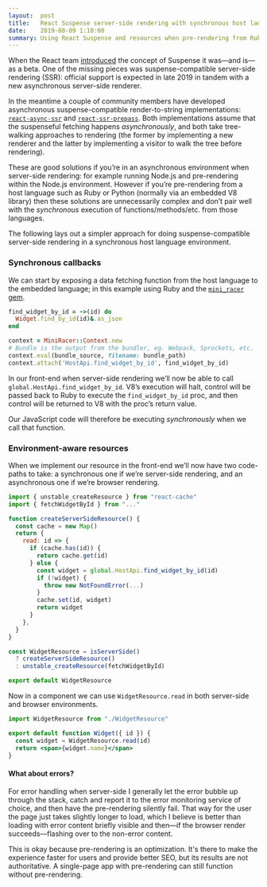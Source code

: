 ```yaml
---
layout:  post
title:   React Suspense server-side rendering with synchronous host languages
date:    2019-08-09 1:10:00
summary: Using React Suspense and resources when pre-rendering from Ruby.
---
```


When the React team [introduced](https://reactjs.org/blog/2018/11/27/react-16-roadmap.html#react-16x-mid-2019-the-one-with-suspense-for-data-fetching) the concept of Suspense it was—and is—as a beta. One of the missing pieces was suspense-compatible server-side rendering (SSR): official support is expected in late 2019 in tandem with a new asynchronous server-side renderer.

In the meantime a couple of community members have developed asynchronous suspense-compatible render-to-string implementations: [`react-async-ssr`](https://github.com/overlookmotel/react-async-ssr) and [`react-ssr-prepass`](https://github.com/FormidableLabs/react-ssr-prepass). Both implementations assume that the suspenseful fetching happens _asynchronously_, and both take tree-walking approaches to rendering (the former by implementing a new renderer and the latter by implementing a visitor to walk the tree before rendering).

These are good solutions if you’re in an asynchronous environment when server-side rendering: for example running Node.js and pre-rendering within the Node.js environment. However if you’re pre-rendering from a host language such as Ruby or Python (normally via an embedded V8 library) then these solutions are unnecessarily complex and don’t pair well with the _synchronous_ execution of functions/methods/etc. from those languages.

The following lays out a simpler approach for doing suspense-compatible server-side rendering in a synchronous host language environment.

### Synchronous callbacks

We can start by exposing a data fetching function from the host language to the embedded language; in this example using Ruby and the [`mini_racer` gem](https://github.com/discourse/mini_racer).

```rb
find_widget_by_id = ->(id) do
  Widget.find_by_id(id)&.as_json
end

context = MiniRacer::Context.new
# Bundle is the output from the bundler, eg. Webpack, Sprockets, etc.
context.eval(bundle_source, filename: bundle_path)
context.attach('HostApi.find_widget_by_id', find_widget_by_id)
```

In our front-end when server-side rendering we’ll now be able to call `global.HostApi.find_widget_by_id`. V8’s execution will halt, control will be passed back to Ruby to execute the `find_widget_by_id` proc, and then control will be returned to V8 with the proc’s return value.

Our JavaScript code will therefore be executing _synchronously_ when we call that function.

### Environment-aware resources

When we implement our resource in the front-end we’ll now have two code-paths to take: a synchronous one if we’re server-side rendering, and an asynchronous one if we’re browser rendering.

```js
import { unstable_createResource } from "react-cache"
import { fetchWidgetById } from "..."

function createServerSideResource() {
  const cache = new Map()
  return {
    read: id => {
      if (cache.has(id)) {
        return cache.get(id)
      } else {
        const widget = global.HostApi.find_widget_by_id(id)
        if (!widget) {
          throw new NotFoundError(...)
        }
        cache.set(id, widget)
        return widget
      }
    },
  }
}

const WidgetResource = isServerSide()
  ? createServerSideResource()
  : unstable_createResource(fetchWidgetById)

export default WidgetResource
```

Now in a component we can use `WidgetResource.read` in both server-side and browser environments.

```jsx
import WidgetResource from "./WidgetResource"

export default function Widget({ id }) {
  const widget = WidgetResource.read(id)
  return <span>{widget.name}</span>
}
```

#### What about errors?

For error handling when server-side I generally let the error bubble up through the stack, catch and report it to the error monitoring service of choice, and then have the pre-rendering silently fail. That way for the user the page just takes slightly longer to load, which I believe is better than loading with error content briefly visible and then—if the browser render succeeds—flashing over to the non-error content.

This is okay because pre-rendering is an optimization. It's there to make the experience faster for users and provide better SEO, but its results are not authoritative. A single-page app with pre-rendering can still function without pre-rendering.
